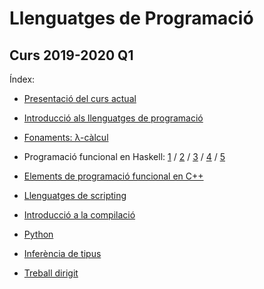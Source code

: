 
# Llenguatges de Programació

## Curs 2019-2020 Q1

Índex:

- [Presentació del curs actual](01-presentacio.html)

- [Introducció als llenguatges de programació](02-introduccio.html)

- [Fonaments: λ-càlcul](03-lambda-calcul.html)

- Programació funcional en Haskell: [1](04-haskell.html) / [2](05-haskell.html) / [3](06-haskell.html) / [4](07-haskell.html) / [5](08-haskell.html)

- [Elements de programació funcional en C++](09-fp-c++.html)

- [Llenguatges de scripting](12-scripting.html)

- [Introducció a la compilació](13-compilacio.html)

- [Python](https://gebakx.github.io/Python3)

- [Inferència de tipus](11-inferencia-tipus.html)

- [Treball dirigit](10-treball-lps.html)

